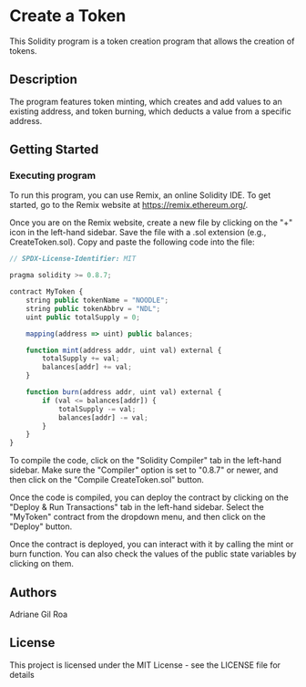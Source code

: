 # Create a Token

This Solidity program is a token creation program that allows the creation of tokens.

## Description

The program features token minting, which creates and add values to an existing address, and token burning, which deducts a value from a specific address.

## Getting Started

### Executing program

To run this program, you can use Remix, an online Solidity IDE. To get started, go to the Remix website at https://remix.ethereum.org/.

Once you are on the Remix website, create a new file by clicking on the "+" icon in the left-hand sidebar. Save the file with a .sol extension (e.g., CreateToken.sol). Copy and paste the following code into the file:

```javascript
// SPDX-License-Identifier: MIT

pragma solidity >= 0.8.7;

contract MyToken {
    string public tokenName = "NOODLE";
    string public tokenAbbrv = "NDL";
    uint public totalSupply = 0;

    mapping(address => uint) public balances;

    function mint(address addr, uint val) external {
        totalSupply += val;
        balances[addr] += val;
    }

    function burn(address addr, uint val) external {
        if (val <= balances[addr]) {
            totalSupply -= val;
            balances[addr] -= val;
        }
    }
}
```

To compile the code, click on the "Solidity Compiler" tab in the left-hand sidebar. Make sure the "Compiler" option is set to "0.8.7" or newer, and then click on the "Compile CreateToken.sol" button.

Once the code is compiled, you can deploy the contract by clicking on the "Deploy & Run Transactions" tab in the left-hand sidebar. Select the "MyToken" contract from the dropdown menu, and then click on the "Deploy" button.

Once the contract is deployed, you can interact with it by calling the mint or burn function. You can also check the values of the public state variables by clicking on them.

## Authors

Adriane Gil Roa  


## License

This project is licensed under the MIT License - see the LICENSE file for details